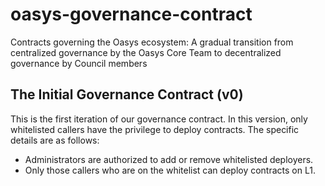 # oasys-governance-contract
Contracts governing the Oasys ecosystem: A gradual transition from centralized governance by the Oasys Core Team to decentralized governance by Council members


## The Initial Governance Contract (v0)
This is the first iteration of our governance contract. In this version, only whitelisted callers have the privilege to deploy contracts. The specific details are as follows:
- Administrators are authorized to add or remove whitelisted deployers.
- Only those callers who are on the whitelist can deploy contracts on L1.

